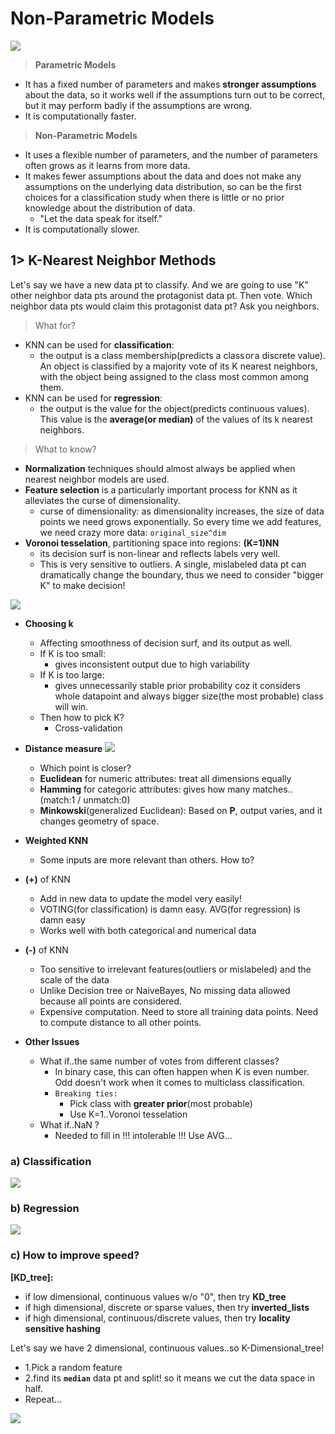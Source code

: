 # Non-Parametric Models
<img src="https://user-images.githubusercontent.com/31917400/54094265-9a569900-4397-11e9-9606-5c31b30cb7a6.jpg" />

> **Parametric Models**
 - It has a fixed number of parameters and makes **stronger assumptions** about the data, so it works well if the assumptions turn out to be correct, but it may perform badly if the assumptions are wrong.
 - It is computationally faster.
> **Non-Parametric Models**
 - It uses a flexible number of parameters, and the number of parameters often grows as it learns from more data.
 - It makes fewer assumptions about the data and does not make any assumptions on the underlying data distribution, so can be the first choices for a classification study when there is little or no prior knowledge about the distribution of data. 
   - "Let the data speak for itself."
 - It is computationally slower.

## 1> K-Nearest Neighbor Methods
Let's say we have a new data pt to classify. And we are going to use "K" other neighbor data pts around the protagonist data pt. Then vote. Which neighbor data pts would claim this protagonist data pt? Ask you neighbors.

> What for?
 - KNN can be used for **classification**: 
   - the output is a class membership(predicts a class or a discrete value). An object is classified by a majority vote of its K nearest neighbors, with the object being assigned to the class most common among them. 
 - KNN can be used for **regression**:
   - the output is the value for the object(predicts continuous values). This value is the **average(or median)** of the values of its k nearest neighbors.

> What to know?
 - **Normalization** techniques should almost always be applied when nearest neighbor models are used. 
 - **Feature selection** is a particularly important process for KNN as it alleviates the curse of dimensionality.
   - curse of dimensionality: as dimensionality increases, the size of data points we need grows exponentially. So every time we add features, we need crazy more data: `original_size^dim`
 - **Voronoi tesselation**, partitioning space into regions: **(K=1)NN**
   - its decision surf is non-linear and reflects labels very well.  
   - This is very sensitive to outliers. A single, mislabeled data pt can dramatically change the boundary, thus we need to consider "bigger K" to make decision!
 <img src="https://user-images.githubusercontent.com/31917400/54119361-0d3e2f00-43ed-11e9-9997-7b02d2f72e3b.jpg" />

 - **Choosing k**
   - Affecting smoothness of decision surf, and its output as well. 
   - If K is too small:
     - gives inconsistent output due to high variability
   - If K is too large:
     - gives unnecessarily stable prior probability coz it considers whole datapoint and always bigger size(the most probable) class will win.
   - Then how to pick K?
     - Cross-validation 
     
 - **Distance measure**
   <img src="https://user-images.githubusercontent.com/31917400/54166587-ce948d00-445d-11e9-8dc9-e379be3ec781.jpg" />
   - Which point is closer?
   - **Euclidean** for numeric attributes: treat all dimensions equally
   - **Hamming** for categoric attributes: gives how many matches..(match:1 / unmatch:0)
   - **Minkowski**(generalized Euclidean): Based on **P**, output varies, and it changes geometry of space.  
 
 - **Weighted KNN**
   - Some inputs are more relevant than others. How to? 
   
 
 - **(+)** of KNN
   - Add in new data to update the model very easily!
   - VOTING(for classification) is damn easy. AVG(for regression) is damn easy
   - Works well with both categorical and numerical data
 - **(-)** of KNN
   - Too sensitive to irrelevant features(outliers or mislabeled) and the scale of the data
   - Unlike Decision tree or NaiveBayes, No missing data allowed because all points are considered. 
   - Expensive computation. Need to store all training data points. Need to compute distance to all other points.   

 - **Other Issues**
   - What if..the same number of votes from different classes?
     - In binary case, this can often happen when K is even number. Odd doesn't work when it comes to multiclass classification. 
     - `Breaking ties:`
       - Pick class with **greater prior**(most probable)
       - Use K=1..Voronoi tesselation
   - What if..NaN ?
     - Needed to fill in !!! intolerable !!! Use AVG...

### a) Classification
<img src="https://user-images.githubusercontent.com/31917400/54120609-09f87280-43f0-11e9-821c-7eb0eadf0812.jpg" />

### b) Regression
<img src="https://user-images.githubusercontent.com/31917400/54137775-2ad3be80-4416-11e9-87c3-f91dee1760b1.jpg" />

### c) How to improve speed? 
__[KD_tree]:__ 
 - if low dimensional, continuous values w/o "0", then try **KD_tree**
 - if high dimensional, discrete or sparse values, then try **inverted_lists**
 - if high dimensional, continuous/discrete values, then try **locality sensitive hashing**

Let's say we have 2 dimensional, continuous values..so K-Dimensional_tree!
 - 1.Pick a random feature
 - 2.find its **`median`** data pt and split! so it means we cut the data space in half.
 - Repeat...
<img src="https://user-images.githubusercontent.com/31917400/54167887-dfe09800-4463-11e9-93ae-616b076ef7b7.jpg" />




































